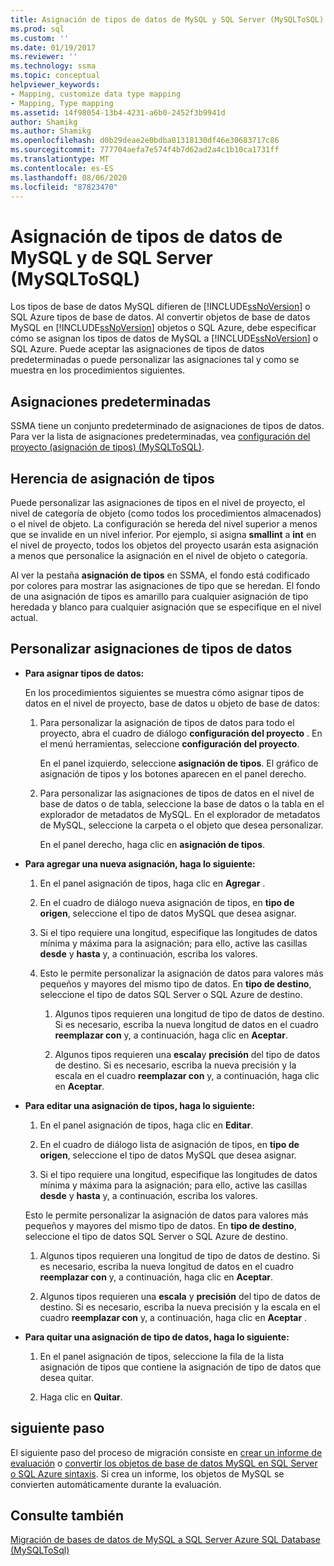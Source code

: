 ```yaml
---
title: Asignación de tipos de datos de MySQL y SQL Server (MySQLToSQL) | Microsoft Docs
ms.prod: sql
ms.custom: ''
ms.date: 01/19/2017
ms.reviewer: ''
ms.technology: ssma
ms.topic: conceptual
helpviewer_keywords:
- Mapping, customize data type mapping
- Mapping, Type mapping
ms.assetid: 14f98054-13b4-4231-a6b0-2452f3b9941d
author: Shamikg
ms.author: Shamikg
ms.openlocfilehash: d0b29deae2e0bdba81318130df46e30683717c86
ms.sourcegitcommit: 777704aefa7e574f4b7d62ad2a4c1b10ca1731ff
ms.translationtype: MT
ms.contentlocale: es-ES
ms.lasthandoff: 08/06/2020
ms.locfileid: "87823470"
---
```

# <a name="mapping-mysql-and-sql-server-data-types-mysqltosql"></a>Asignación de tipos de datos de MySQL y de SQL Server (MySQLToSQL)
Los tipos de base de datos MySQL difieren de [!INCLUDE[ssNoVersion](../../includes/ssnoversion-md.md)] o SQL Azure tipos de base de datos. Al convertir objetos de base de datos MySQL en [!INCLUDE[ssNoVersion](../../includes/ssnoversion-md.md)] objetos o SQL Azure, debe especificar cómo se asignan los tipos de datos de MySQL a [!INCLUDE[ssNoVersion](../../includes/ssnoversion-md.md)] o SQL Azure. Puede aceptar las asignaciones de tipos de datos predeterminadas o puede personalizar las asignaciones tal y como se muestra en los procedimientos siguientes.  
  
## <a name="default-mappings"></a>Asignaciones predeterminadas  
SSMA tiene un conjunto predeterminado de asignaciones de tipos de datos. Para ver la lista de asignaciones predeterminadas, vea [configuración del proyecto &#40;asignación de tipos&#41; &#40;MySQLToSQL&#41;](../../ssma/mysql/project-settings-type-mapping-mysqltosql.md).  
  
## <a name="type-mapping-inheritance"></a>Herencia de asignación de tipos  
Puede personalizar las asignaciones de tipos en el nivel de proyecto, el nivel de categoría de objeto (como todos los procedimientos almacenados) o el nivel de objeto. La configuración se hereda del nivel superior a menos que se invalide en un nivel inferior. Por ejemplo, si asigna **smallint** a **int** en el nivel de proyecto, todos los objetos del proyecto usarán esta asignación a menos que personalice la asignación en el nivel de objeto o categoría.  
  
Al ver la pestaña **asignación de tipos** en SSMA, el fondo está codificado por colores para mostrar las asignaciones de tipo que se heredan. El fondo de una asignación de tipos es amarillo para cualquier asignación de tipo heredada y blanco para cualquier asignación que se especifique en el nivel actual.  
  
## <a name="customizing-data-type-mappings"></a>Personalizar asignaciones de tipos de datos  
  
-   **Para asignar tipos de datos:**  
  
    En los procedimientos siguientes se muestra cómo asignar tipos de datos en el nivel de proyecto, base de datos u objeto de base de datos:  
  
    1.  Para personalizar la asignación de tipos de datos para todo el proyecto, abra el cuadro de diálogo **configuración del proyecto** . En el menú herramientas, seleccione **configuración del proyecto**.  
  
        En el panel izquierdo, seleccione **asignación de tipos**. El gráfico de asignación de tipos y los botones aparecen en el panel derecho.  
  
    2.  Para personalizar las asignaciones de tipos de datos en el nivel de base de datos o de tabla, seleccione la base de datos o la tabla en el explorador de metadatos de MySQL. En el explorador de metadatos de MySQL, seleccione la carpeta o el objeto que desea personalizar.  
  
        En el panel derecho, haga clic en **asignación de tipos**.  
  
-   **Para agregar una nueva asignación, haga lo siguiente:**  
  
    1.  En el panel asignación de tipos, haga clic en **Agregar** .  
  
    2.  En el cuadro de diálogo nueva asignación de tipos, en **tipo de origen**, seleccione el tipo de datos MySQL que desea asignar.  
  
    3.  Si el tipo requiere una longitud, especifique las longitudes de datos mínima y máxima para la asignación; para ello, active las casillas **desde** y **hasta** y, a continuación, escriba los valores.  
  
    4.  Esto le permite personalizar la asignación de datos para valores más pequeños y mayores del mismo tipo de datos. En **tipo de destino**, seleccione el tipo de datos SQL Server o SQL Azure de destino.  
  
        1.  Algunos tipos requieren una longitud de tipo de datos de destino. Si es necesario, escriba la nueva longitud de datos en el cuadro **reemplazar con** y, a continuación, haga clic en **Aceptar**.  
  
        2.  Algunos tipos requieren una **escala**y **precisión** del tipo de datos de destino. Si es necesario, escriba la nueva precisión y la escala en el cuadro **reemplazar con** y, a continuación, haga clic en **Aceptar**.  
  
-   **Para editar una asignación de tipos, haga lo siguiente:**  
  
    1.  En el panel asignación de tipos, haga clic en **Editar**.  
  
    2.  En el cuadro de diálogo lista de asignación de tipos, en **tipo de origen**, seleccione el tipo de datos MySQL que desea asignar.  
  
    3.  Si el tipo requiere una longitud, especifique las longitudes de datos mínima y máxima para la asignación; para ello, active las casillas **desde** y **hasta** y, a continuación, escriba los valores.  
  
    Esto le permite personalizar la asignación de datos para valores más pequeños y mayores del mismo tipo de datos. En **tipo de destino**, seleccione el tipo de datos SQL Server o SQL Azure de destino.  
  
    1.  Algunos tipos requieren una longitud de tipo de datos de destino. Si es necesario, escriba la nueva longitud de datos en el cuadro **reemplazar con** y, a continuación, haga clic en **Aceptar**.  
  
    2.  Algunos tipos requieren una **escala** y **precisión** del tipo de datos de destino. Si es necesario, escriba la nueva precisión y la escala en el cuadro **reemplazar con** y, a continuación, haga clic en **Aceptar** .  
  
-   **Para quitar una asignación de tipo de datos, haga lo siguiente:**  
  
    1.  En el panel asignación de tipos, seleccione la fila de la lista asignación de tipos que contiene la asignación de tipo de datos que desea quitar.  
  
    2.  Haga clic en **Quitar**.  
  
## <a name="next-step"></a>siguiente paso  
El siguiente paso del proceso de migración consiste en [crear un informe de evaluación](assessing-mysql-databases-for-conversion-mysqltosql.md) o [convertir los objetos de base de datos MySQL en SQL Server o SQL Azure sintaxis](converting-mysql-databases-mysqltosql.md). Si crea un informe, los objetos de MySQL se convierten automáticamente durante la evaluación.  
  
## <a name="see-also"></a>Consulte también  
[Migración de bases de datos de MySQL a SQL Server Azure SQL Database &#40;MySQLToSql&#41;](../../ssma/mysql/migrating-mysql-databases-to-sql-server-azure-sql-db-mysqltosql.md)  
  
